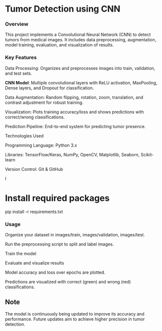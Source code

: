 # Tumor Detection using CNN
### Overview

This project implements a Convolutional Neural Network (CNN) to detect tumors from medical images. It includes data preprocessing, augmentation, model training, evaluation, and visualization of results.

### Key Features

Data Processing: Organizes and preprocesses images into train, validation, and test sets.

**CNN Model**: Multiple convolutional layers with ReLU activation, MaxPooling, Dense layers, and Dropout for classification.

Data Augmentation: Random flipping, rotation, zoom, translation, and contrast adjustment for robust training.

Visualization: Plots training accuracy/loss and shows predictions with correct/wrong classifications.

Prediction Pipeline: End-to-end system for predicting tumor presence.

Technologies Used

Programming Language: Python 3.x

Libraries: TensorFlow/Keras, NumPy, OpenCV, Matplotlib, Seaborn, Scikit-learn

Version Control: Git & GitHub

I
# Install required packages
pip install -r requirements.txt

### Usage

Organize your dataset in images/train, images/validation, images/test.

Run the preprocessing script to split and label images.

Train the model

Evaluate and visualize results

Model accuracy and loss over epochs are plotted.

Predictions are visualized with correct (green) and wrong (red) classifications.

## Note

The model is continuously being updated to improve its accuracy and performance. Future updates aim to achieve higher precision in tumor detection.
